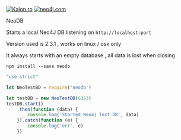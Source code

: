 [![Kalon.ro](http://kalon.ro/images/kalon-logo.svg)](http://kalon.ro) [![neo4j.com](http://neo4j.com/wp-content/themes/neo4jweb/assets/images/neo4j-logo-2015.png)](http://neo4j.com)   

NeoDB

Starts a local Neo4J DB listening on `http://localhost:port`

Version used is 2.3.1 , works on linux / osx only

It always starts with an empty database , all data is lost when closing

`npm install --save neodb`

```js
"use strict"

let NeoTestBD = require('neodb')

let testDB = new NeoTestBD(6363)
testDB.start()
    .then(function (data) {
        console.log('Started Neo4j Test DB', data)
    }).catch(function (e) {
        console.log('err', e)
    })
```
